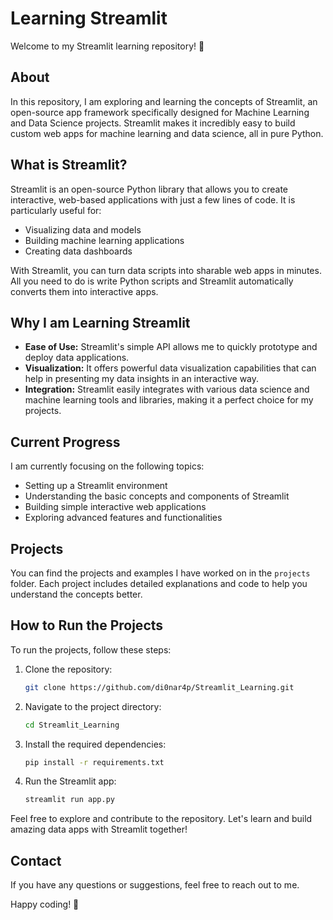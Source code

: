 # Learning Streamlit

Welcome to my Streamlit learning repository! 🎉

## About

In this repository, I am exploring and learning the concepts of Streamlit, an open-source app framework specifically designed for Machine Learning and Data Science projects. Streamlit makes it incredibly easy to build custom web apps for machine learning and data science, all in pure Python.

## What is Streamlit?

Streamlit is an open-source Python library that allows you to create interactive, web-based applications with just a few lines of code. It is particularly useful for:

- Visualizing data and models
- Building machine learning applications
- Creating data dashboards

With Streamlit, you can turn data scripts into sharable web apps in minutes. All you need to do is write Python scripts and Streamlit automatically converts them into interactive apps.

## Why I am Learning Streamlit

- **Ease of Use:** Streamlit's simple API allows me to quickly prototype and deploy data applications.
- **Visualization:** It offers powerful data visualization capabilities that can help in presenting my data insights in an interactive way.
- **Integration:** Streamlit easily integrates with various data science and machine learning tools and libraries, making it a perfect choice for my projects.

## Current Progress

I am currently focusing on the following topics:

- Setting up a Streamlit environment
- Understanding the basic concepts and components of Streamlit
- Building simple interactive web applications
- Exploring advanced features and functionalities

## Projects

You can find the projects and examples I have worked on in the `projects` folder. Each project includes detailed explanations and code to help you understand the concepts better.

## How to Run the Projects

To run the projects, follow these steps:

1. Clone the repository:
    ```bash
    git clone https://github.com/di0nar4p/Streamlit_Learning.git
    ```
2. Navigate to the project directory:
    ```bash
    cd Streamlit_Learning
    ```
3. Install the required dependencies:
    ```bash
    pip install -r requirements.txt
    ```
4. Run the Streamlit app:
    ```bash
    streamlit run app.py
    ```

Feel free to explore and contribute to the repository. Let's learn and build amazing data apps with Streamlit together!

## Contact

If you have any questions or suggestions, feel free to reach out to me.

Happy coding! 🚀

